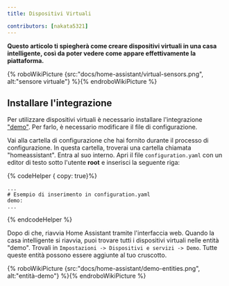 ```yaml
---
title: Dispositivi Virtuali

contributors: [nakata5321]
---
```


**Questo articolo ti spiegherà come creare dispositivi virtuali in una casa intelligente, così da poter vedere come appare effettivamente la piattaforma.**

{% roboWikiPicture {src:"docs/home-assistant/virtual-sensors.png", alt:"sensore virtuale"} %}{% endroboWikiPicture %}

## Installare l'integrazione

Per utilizzare dispositivi virtuali è necessario installare l'integrazione ["demo"](https://www.home-assistant.io/integrations/demo/).
Per farlo, è necessario modificare il file di configurazione.

Vai alla cartella di configurazione che hai fornito durante il processo di configurazione. In questa cartella, troverai una cartella
chiamata "homeassistant". Entra al suo interno. Apri il file `configuration.yaml` con un editor di testo sotto l'utente **root** e inserisci la seguente riga:

{% codeHelper { copy: true}%}

```
...
# Esempio di inserimento in configuration.yaml
demo:
...
```

{% endcodeHelper %}


Dopo di che, riavvia Home Assistant tramite l'interfaccia web. Quando la casa intelligente si riavvia, puoi trovare tutti i dispositivi virtuali nelle entità "demo".
Trovali in `Impostazioni -> Dispositivi e servizi -> Demo`. Tutte queste entità possono essere aggiunte al tuo cruscotto.

{% roboWikiPicture {src:"docs/home-assistant/demo-entities.png", alt:"entità-demo"} %}{% endroboWikiPicture %}
